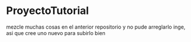 # ProyectoTutorial
mezcle muchas cosas en el anterior repositorio y no pude arreglarlo inge,  asi que cree uno nuevo para subirlo bien
